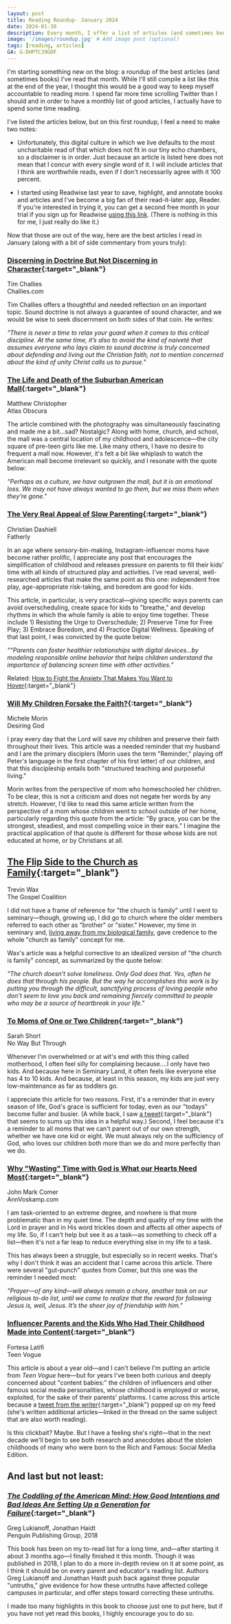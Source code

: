 ```yaml
---
layout: post
title: Reading Roundup- January 2024
date: 2024-01-30
description: Every month, I offer a list of articles (and sometimes books) that I believe are worthwhile reads.
image: '/images/roundup.jpg' # Add image post (optional)
tags: [reading, articles]
GA: G-DHPTC39GDF
---
```


I'm starting something new on the blog: a roundup of the best articles (and sometimes books) I've read that month. While I'll still compile a list like this at the end of the year, I thought this would be a good way to keep myself accountable to reading more. I spend far more time scrolling Twitter than I should and in order to have a monthly list of good articles, I actually have to spend some time reading. 

I've listed the articles below, but on this first roundup, I feel a need to make two notes:

* Unfortunately, this digital culture in which we live defaults to the most uncharitable read of that which does not fit in our tiny echo chambers, so a disclaimer is in order. Just because an article is listed here does not mean that I concur with every single word of it. I will include articles that I think are worthwhile reads, even if I don't necessarily agree with it 100 percent. 

* I started using Readwise last year to save, highlight, and annotate books and articles and I've become a big fan of their read-it-later app, Reader. If you're interested in trying it, you can get a second free month in your trial if you sign up for Readwise [using this link](https://readwise.io/i/meredith89). (There is nothing in this for me, I just really do like it.)

Now that those are out of the way, here are the best articles I read in January (along with a bit of side commentary from yours truly):

### [Discerning in Doctrine But Not Discerning in Character](https://www.challies.com/articles/when-the-discerning-are-the-credulous/){:target="_blank"}
Tim Challies
<br>Challies.com

Tim Challies offers a thoughtful and needed reflection on an important topic. Sound doctrine is not always a guarantee of sound character, and we would be wise to seek discernment on both sides of that coin. He writes:

*"There is never a time to relax your guard when it comes to this critical discipline. At the same time, it’s also to avoid the kind of naiveté that assumes everyone who lays claim to sound doctrine is truly concerned about defending and living out the Christian faith, not to mention concerned about the kind of unity Christ calls us to pursue."*

### [The Life and Death of the Suburban American Mall](https://www.atlasobscura.com/articles/the-life-and-death-of-the-suburban-american-mall?utm_source=pocket-newtab-en-us){:target="_blank"}
Matthew Christopher
<br>Atlas Obscura

The article combined with the photography was simultaneously fascinating and made me a bit...sad? Nostalgic? Along with home, church, and school, the mall was a central location of my childhood and adolescence—the city square of pre-teen girls like me. Like many others, I have no desire to frequent a mall now. However, it's felt a bit like whiplash to watch the American mall become irrelevant so quickly, and I resonate with the quote below:

*"Perhaps as a culture, we have outgrown the mall, but it is an emotional loss. We may not have always wanted to go them, but we miss them when they’re gone."*

### [The Very Real Appeal of Slow Parenting](https://www.fatherly.com/parenting/slow-parenting?utm_source=pocket-newtab-en-us){:target="_blank"}
Christian Dashiell
<br>Fatherly

In an age where sensory-bin-making, Instagram-influencer moms have become rather prolific, I appreciate any post that encourages the simplification of childhood and releases pressure on parents to fill their kids' time with all kinds of structured play and activities. I've read several, well-researched articles that make the same point as this one: independent free play, age-appropriate risk-taking, and boredom are good for kids. 

This article, in particular, is very practical—giving specific ways parents can avoid overscheduling, create space for kids to "breathe," and develop rhythms in which the whole family is able to enjoy time together. These include 1) Resisting the Urge to Overschedule; 2) Preserve Time for Free Play; 3) Embrace Boredom, and 4) Practice Digital Wellness. Speaking of that last point, I was convicted by the quote below:

*"“Parents can foster healthier relationships with digital devices...by modeling responsible online behavior that helps children understand the importance of balancing screen time with other activities.”*

Related: [How to Fight the Anxiety That Makes You Want to Hover](https://letgrow.org/fight-anxiety/){:target="_blank"}

### [Will My Children Forsake the Faith?](https://www.desiringgod.org/articles/will-my-children-forsake-the-faith?utm_source=twitter&utm_medium=b244718a-6e52-4755-9c82-0ed0b22e5831&utm_content=article&utm_campaign=new+teaching){:target="_blank"}
Michele Morin
<br>Desiring God

I pray every day that the Lord will save my children and preserve their faith throughout their lives. This article was a needed reminder that my husband and I are the primary disciplers (Morin uses the term "Reminder," playing off Peter's language in the first chapter of his first letter) of our children, and that this discipleship entails both "structured teaching and purposeful living." 

Morin writes from the perspective of mom who homeschooled her children. To be clear, this is not a criticism and does not negate her words by any stretch. However, I'd like to read this same article written from the perspective of a mom whose children went to school outside of her home, particularly regarding this quote from the article: "By grace, you can be the strongest, steadiest, and most compelling voice in their ears." I imagine the practical application of that quote is different for those whose kids are not educated at home, or by Christians at all.

## [The Flip Side to the Church as Family](https://www.desiringgod.org/articles/will-my-children-forsake-the-faith?utm_source=twitter&utm_medium=b244718a-6e52-4755-9c82-0ed0b22e5831&utm_content=article&utm_campaign=new+teaching){:target="_blank"}
Trevin Wax
<br>The Gospel Coalition

I did not have a frame of reference for "the church is family" until I went to seminary—though, growing up, I did go to church where the older members referred to each other as "brother" or "sister." However, my time in seminary and, [living away from my biological family](https://www.meredithcook.net/when-the-church-is-family), gave credence to the whole "church as family" concept for me. 

Wax's article was a helpful corrective to an idealized version of "the church is family" concept, as summarized by the quote below:

*"The church doesn’t solve loneliness. Only God does that. Yes, often he does that* through *his people. But the way he accomplishes this work is by putting you through the difficult, sanctifying process of loving people who don’t seem to love you back and remaining fiercely committed to people who may be a source of heartbreak in your life."*

### [To Moms of One or Two Children](https://nwbtblog.com/to-moms-of-one-or-two-children/){:target="_blank"}
Sarah Short
<br>No Way But Through

Whenever I'm overwhelmed or at wit's end with this thing called motherhood, I often feel silly for complaining because....I only have two kids. And because here in Seminary Land, it often feels like everyone else has 4 to 10 kids. And because, at least in this season, my kids are just very low-maintenance as far as toddlers go. 

I appreciate this article for two reasons. First, it's a reminder that in every season of life, God's grace is sufficient for today, even as our "todays" become fuller and busier. (A while back, I saw [a tweet](https://twitter.com/garonnevik/status/1720251296442175553){:target="_blank"} that seems to sums up this idea in a helpful way.) Second, I feel because it's a reminder to all moms that we can't parent out of our own strength, whether we have one kid or eight. We must always rely on the sufficiency of God, who loves our children both more than we do and more perfectly than we do. 

### [Why "Wasting" Time with God is What our Hearts Need Most](https://annvoskamp.com/2024/01/why-wasting-time-with-god-is-what-our-hearts-need-most/){:target="_blank"}
John Mark Comer
<br>AnnVoskamp.com

I am task-oriented to an extreme degree, and nowhere is that more problematic than in my quiet time. The depth and quality of my time with the Lord in prayer and in His word trickles down and affects all other aspects of my life. So, if I can't help but see it as a task—as something to check off a list—then it's not a far leap to reduce everything else in my life to a task. 

This has always been a struggle, but especially so in recent weeks. That's why I don't think it was an accident that I came across this article. There were several "gut-punch" quotes from Comer, but this one was the reminder I needed most: 

*"Prayer—of any kind—will always remain a chore, another task on our religious to-do list, until we come to realize that the reward for following Jesus is, well, Jesus. It’s the sheer joy of friendship with him."*

### [Influencer Parents and the Kids Who Had Their Childhood Made into Content](https://www.teenvogue.com/story/influencer-parents-children-social-media-impact){:target="_blank"}
Fortesa Latifi
<br>Teen Vogue

This article is about a year old—and I can't believe I'm putting an article from *Teen Vogue* here—but for years I've been both curious and deeply concerned about "content babies:" the children of influencers and other famous social media personalities, whose childhood is employed or worse, exploited, for the sake of their parents' platforms. I came across this article because a [tweet from the writer](https://twitter.com/hifortesa/status/1752391029016445259){:target="_blank"} popped up on my feed (she's written additional articles—linked in the thread on the same subject that are also worth reading). 

Is this clickbait? Maybe. But I have a feeling she's right—that in the next decade we'll begin to see both research and anecdotes about the stolen childhoods of many who were born to the Rich and Famous: Social Media Edition. 

## And last but not least:

### [*The Coddling of the American Mind: How Good Intentions and Bad Ideas Are Setting Up a Generation for Failure*](https://amzn.to/48WriP6){:target="_blank"}
Greg Lukianoff, Jonathan Haidt
<br>Penguin Publishing Group, 2018

This book has been on my to-read list for a long time, and—after starting it about 3 months ago—I finally finished it this month. Though it was published in 2018, I plan to do a more in-depth review on it at some point, as I think it should be on every parent and educator's reading list. Authors Greg Lukianoff and Jonathan Haidt push back against three popular "untruths," give evidence for how these untruths have affected college campuses in particular, and offer steps toward correcting these untruths. 

I made too many highlights in this book to choose just one to put here, but if you have not yet read this books, I highly encourage you to do so. 